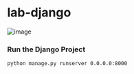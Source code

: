 # lab-django

![image](https://user-images.githubusercontent.com/115451707/196919992-edcfea8b-e3f6-4f35-9398-43be66b5622d.png)

### Run the Django Project

```bash
python manage.py runserver 0.0.0.0:8000
```
